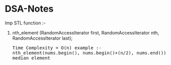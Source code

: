 # DSA-Notes

Imp STL function :-
1.  nth_element (RandomAccessIterator first, RandomAccessIterator nth, RandomAccessIterator last);<pre>Time Complexity = O(n) 
    example :- nth_element(nums.begin(), nums.begin()+(n/2), nums.end()); //Fixing ths median element
